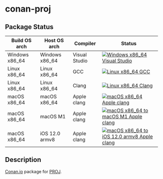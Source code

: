 # conan-proj

## Package Status

| Build OS arch | Host OS arch | Compiler | Status |
|---------------|--------------|----------|--------|
| Windows x86_64 | Windows x86_64 | Visual Studio | [![Windows x86_64 Visual Studio](https://github.com/SpaceIm/conan-proj/actions/workflows/windows-x86_64-msvc.yml/badge.svg?branch=testing%2F9.0.0)](https://github.com/SpaceIm/conan-proj/actions/workflows/windows-x86_64-msvc.yml?query=branch%3Atesting%2F9.0.0) |
| Linux x86_64 | Linux x86_64 | GCC | [![Linux x86_64 GCC](https://github.com/SpaceIm/conan-proj/actions/workflows/linux-x86_64-gcc.yml/badge.svg?branch=testing%2F9.0.0)](https://github.com/SpaceIm/conan-proj/actions/workflows/linux-x86_64-gcc.yml?query=branch%3Atesting%2F9.0.0) |
| Linux x86_64 | Linux x86_64 | Clang | [![Linux x86_64 Clang](https://github.com/SpaceIm/conan-proj/actions/workflows/linux-x86_64-clang.yml/badge.svg?branch=testing%2F9.0.0)](https://github.com/SpaceIm/conan-proj/actions/workflows/linux-x86_64-clang.yml?query=branch%3Atesting%2F9.0.0) |
| macOS x86_64 | macOS x86_64 | Apple clang | [![macOS x86_64 Apple clang](https://github.com/SpaceIm/conan-proj/actions/workflows/macos-x86_64-appleclang.yml/badge.svg?branch=testing%2F9.0.0)](https://github.com/SpaceIm/conan-proj/actions/workflows/macos-x86_64-appleclang.yml?query=branch%3Atesting%2F9.0.0) |
| macOS x86_64 | macOS M1 | Apple clang | [![macOS x86_64 to macOS M1 Apple clang](https://github.com/SpaceIm/conan-proj/actions/workflows/macos-x86_64-macos-m1-appleclang.yml/badge.svg?branch=testing%2F9.0.0)](https://github.com/SpaceIm/conan-proj/actions/workflows/macos-x86_64-macos-m1-appleclang.yml?query=branch%3Atesting%2F9.0.0) |
| macOS x86_64 | iOS 12.0 armv8 | Apple clang | [![macOS x86_64 to iOS 12.0 armv8 Apple clang](https://github.com/SpaceIm/conan-proj/actions/workflows/macos-x86_64-ios12.0-armv8-appleclang.yml/badge.svg?branch=testing%2F9.0.0)](https://github.com/SpaceIm/conan-proj/actions/workflows/macos-x86_64-ios12.0-armv8-appleclang.yml?query=branch%3Atesting%2F9.0.0) |

## Description

[Conan.io](https://conan.io) package for [PROJ](https://proj.org).
